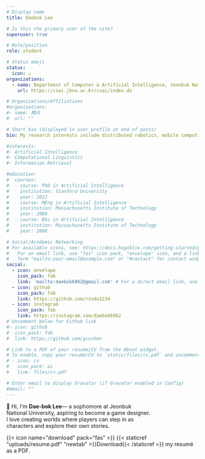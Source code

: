 ```yaml
---
# Display name
title: Daebok Lee

# Is this the primary user of the site?
superuser: true

# Role/position
role: student

# Status emoji
status:
  icon: ☕️
organizations:
  - name: Department of Computer & Artificial Intelligence, Jeonbuk National University
    url: https://csai.jbnu.ac.kr/csai/index.do

# Organizations/Affiliations
#organizations:
#- name: 腾讯
#  url: ""

# Short bio (displayed in user profile at end of posts)
bio: My research interests include distributed robotics, mobile computing and programmable matter.

#interests:
#- Artificial Intelligence
#- Computational Linguistics
#- Information Retrieval

#education:
#  courses:
#  - course: PhD in Artificial Intelligence
#    institution: Stanford University
#    year: 2012
#  - course: MEng in Artificial Intelligence
#    institution: Massachusetts Institute of Technology
#    year: 2009
#  - course: BSc in Artificial Intelligence
#    institution: Massachusetts Institute of Technology
#    year: 2008

# Social/Academic Networking
# For available icons, see: https://docs.hugoblox.com/getting-started/page-builder/#icons
#   For an email link, use "fas" icon pack, "envelope" icon, and a link in the
#   form "mailto:your-email@example.com" or "#contact" for contact widget.
social:
  - icon: envelope
    icon_pack: fab
    link: 'mailto:daebok6962@gmail.com' # For a direct email link, use "mailto:test@example.org".
  - icon: github
    icon_pack: fab
    link: https://github.com/rinda1234
  - icon: instagram
    icon_pack: fab
    link: https://instagram.com/daebok6962
# Uncomment below for Github link
#- icon: github
#  icon_pack: fab
#  link: https://github.com/gcushen

# Link to a PDF of your resume/CV from the About widget.
# To enable, copy your resume/CV to `static/files/cv.pdf` and uncomment the lines below.
# - icon: cv
#   icon_pack: ai
#   link: files/cv.pdf

# Enter email to display Gravatar (if Gravatar enabled in Config)
#email: ""
---
```


👋 Hi, I'm **Dae-bok Lee**— a sophomore at Jeonbuk <br>National University, aspiring to become a game designer.  
        I love creating worlds where players can step in as <br>characters and explore their own stories.
      

{{< icon name="download" pack="fas" >}} {{< staticref "uploads/resume.pdf" "newtab" >}}Download{{< /staticref >}} my resumé as a PDF.
